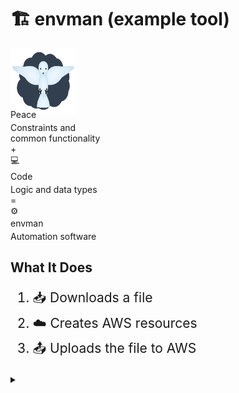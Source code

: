 # 🏗️ envman (example tool)

<div class="presentation_card_container">
<div class="presentation_card card_content">
    <img src="dove.svg"
        style="
            display: inline-block;
            width: 7.5em;
            height: 7.5em;
            margin: 0.0em 0.0em -1.0em 0.0em;"
        alt="Peace logo"
    /><br/>
    <p class="presentation_card_label">Peace</p>
    <p class="presentation_card_description">Constraints and<br/>common functionality</p>
</div>
<div class="presentation_card">
    <span class="presentation_card_symbol">+</span>
</div>
<div class="presentation_card card_content">
    <span class="emoji_image">💻</span><br/>
    <p class="presentation_card_label">Code</p>
    <p class="presentation_card_description">Logic and data types</p>
</div>
<div class="presentation_card">
    <span class="presentation_card_symbol">=</span>
</div>
<div class="presentation_card card_content">
    <span class="emoji_image">⚙️</span><br/>
    <p class="presentation_card_label">envman</p>
    <p class="presentation_card_description">Automation software</p>
</div>
</div>

<style type="text/css">
p { margin: 0.25em 0.0em 0.0em 0.0em; }
</style>


## What It Does

<div style="font-size: 1.5em;">

1. 📥 Downloads a file

2. ☁️ Creates AWS resources

3. 📤 Uploads the file to AWS

</div>

<details><summary></summary>
<object
    type="image/svg+xml"
    data="envman_example_tool/envman_what_it_does.svg"
    width="800"
    /></object>
<br/>
<small><a href="https://azriel.im/dot_ix/#src=OYJwhgDgFg+gzgFwJ4BsCmAuABAIwPYAeAUACYCWIaAxgmXgHbYBuaItVYKRZAtmMGjjYA3gF8iUMqzAgqUJBiJYsoPAFcIMLWTA9Fy5ao1aYOniaObt9RGHpU0WiCDwAzMuiFKDhl8e26Fn5WpjYIdg5OLu6eJhBgCLAmJiRoPHhaAIwi4j6WJmZB6iEQeChkVFJePr7FBYFa+U5lFVVxCUnJMKnpWTnetf6mDTBNMC6e+jVjhY3BJhOC7YldWj0ZMNlYYt5jcADMU4MhB8udyWAAXiBSKEkQaGCRMGj0THz0a2kb2QMGe-szqsYFcbmg7k5Hs9Xu87F9epsgasAO5oHBaSBWcIgfrKKB4RDA4BkRJqdEwKh4PR-fGE1bE0nkynmJwdExQBAICBwekkqBkrTMjHXW4ATkyWlR5MxWko6DAcCW3TwyPoKDwYBIWgADFk9TApRiIFiZLisLSEMD1Rw7gSEEdzXarXgbRakV1QWKJQa0UarLrEYHDSDjVpsf16HhUjB6LpBFMZrpsABJACCAFldvMAizRtnQrZ7I4YM43B541hk2EImgsAAFaLluBZuo5opDMjVotRMuxVkrVbrPpYQC8G4BdnawQ8yLY7IzGpXKlQrdZaS+bx3qufnq7a-fOKW+w-Hk8P043bbmrfGZQrACUb+uVPnZnmr4seXvgUPNthAHwbgCPdk9ejPJ8rwObAAGV9hnE5AU-VZPXBe4oWLGEPnhH4-0AYr2sEQu4AFoHieNB8LQux8PWfCQIBd0LhFJDIWIrQyM+bpD0DEs2RRX0QxNHFR0AEZ2sENTEADpsW8N1eUZQUqWwQAeDcABH2VD5MlROZSSnWk-kmSpd0OS5D9kgZHTZJZPDxUlHiZXGcFHkVD8SBVNUNS1GAA29b1gxs8NzU5bkMAAekCky1OZQKLMyQKRONQK5XswRAqc1V1U1QLtVEzJMui30xIkvEtK6a1OAtbAR0Abp2sGK21EE0ukipdErCviAcPXolBLJ9aVQ3c-UvOsnrfJHITIoAHRiiBRoyrLMnG3LjXEmQiEjaNUjgKghG2cQVscb4ACsyE2nYdtMPgBCO8Q0BIc6pikhrXUKmj4LasEIRLFDmLedC2IRX5lHwx16uSaqLW8AGns41q6Ne5CmJeL64R+n46stVYQce5853zBdWiVSH9wwvowcB1H7qa2r-tA2ct2xnc8ZagmkayFHnQe+rExpt8H1og9fqmAG7uBxqaoQYmOfbEJ3x5wnNhZtHhbu8XLw7LtnlLGJ6a4rpvz+rABcKoW2dFymldfFXCzVxs+3xr92JAgB+EnWfJ0nBYsVTdNzBn2X8oz3Zkik9JBdrOu8nr4oVJVkpczUdT6qzur4hY0AARzUQRjawbB9aB-3TMDr2tYM7ltIFAvhVe0OBqsCOHLWZzUrcjz9TDvi-hz0nDZd7xHbdrR0fq72EJD-rE7jwNR79MMZHZA287LoVnuLv3Gg9syK69BOp9s+U6+VFLXPHzyt946eQGTuBShsNBvGzp3S89-TfYf9fg8ryfT53hLHIbw-eonk+Pklo+A7s7EW0s36by6tvZuQZq5nx7vfMm4DnrQyga3I+Ld4EwGxBLEwpxUEmDwrDaECNWI6wgRgnBwCs56yQV3FBNth7v0AT1WBH8gEgHblTWCEDiGMVIbCchdtKHYIkldAQbF1oXSIOEYA1QsByNPtHRu2AADkAARX+mosAAHU0RYFTMaNR3glGnBwGoKgABrNA9osBqIAMKUASLWVMuiIJYFvIIdQshBAmOUGYwEeAcB7WoHYtRABVCAjdDHGkUXgLAUETFKJJGkBRSiZQqNcvzeh89H5L2fl0UK+TIqsJrnZSOP8D6x3-sfaBn98p0L7jAAepMh4vXQdg9hZSEGU2aa02eudV4B0XkwmAy8X7l0geCKuY8v6VPrtUpu8d6mcOTmnDOxN+kK2alrNBMyOFsJWVQ3BWhmnFNfmMiZRS15TNKas8OFS95ZJqd0h5SdZSCCvoqUx-B4CAgsdY2xOTtlGzFvmAhYz9lvSIoI76Ostlz37js9mEK4JQqIe1EhqEyEyxAqA+WYKTaY05kMHGa4IEIr6UilpKLSam23IuXcGK8WIqGbSoldCGX5iloQ1l1L2UDOViEF8YxeUsqZrLAVncTCtPBVeUVz5VbFnVk2Slds2UyuRUbPBF4zYiuVT2DWRl2nJCpYov5pxgmhJoCCmlQqJX3KoW8k5NDwZor4VigROKhF4tEXMxpBLkF3VNZilh7zMFwIDTPYV+D0Who3gxd6cMWJ+r5RG6hXCzHIFiK4F0ah0l-MydokgDpe72rpYMrVoxbmjPadc4ytag5OuwbXKOJbI2HI+bZDZFMDDMEOmQHAHgSQKCwEwQdOB0B-GUHYXgLj1EAG1EAuBsRRBU+JXCuEVAgfC6QWD4UoL2y0WUACsPJyj0EeOfTs7h6CpIALr+JqHAKAkBHCUnVPxKd6cZ1YBXXgGx8Ac2YEnBumQ4AFDagADSnpg5kAATNBpDAAWZD6GkOZHQ1hxD2o-0AaA8iMgJBEhLsyBAAgT78MIFXY4V9mpHCRhAHwFA6iABs2ptTPp8DEFA8A33RiYyx9RcGuN-HLYKyt6aW1zJdWImN4yaUXKmVcwpjaRnNpHj0+ZzyO21KwdG8+nzL4MB+T4AdcAh0juQBZod06ai4XvXwBAoG1HLpo4BkiJAN1uG3bYvdeAD2UBM9fTYolz0tM7Ne0Id7H3cYMPRh4gcv3YB-TfBzBG6MgewN5+jIBIMYHgwh+D2GMPobQ0hgAHBhmDcHqO0YNMR0j9jF0IYo1RjLHmgP0cE3gZjnB2Ocfi8oXj-GGMxj68J+xonn2BJgICmx9oaQVp1bGrQkKE3TJhR9eGvrJW6x8BOyzw7yg2fHZO+zNQ53Odc+52j67X2+Z3QFlgmwL1RZnrezscX8NvqS5+vrqWUC-s6w1xAqBQO5bfflsAUHoMoZK5hsrqH0PVaQ8V2DeHQeebG71-rrH7EcbEw50bPXGOTYG9Noby3JOrf1ZuXVJY6Ymr2bzTCf6jtWdO2OznU70tXacwulrmWHubr87u-djhMjvavZ9+gsWXMdZfX9j9ZRAe4GB-znwmXgMQ5y+BmHcOEfQaw0j9H5XUc1cx-VnHZOJv48G8TmopOBPk4d1Tp3BVacu0Z4qrm1tNs6wdMoXn1mecXa1wYa7Qu3Mi6h09-zku3uRdlze+X33FfDf-Sr5L6u0s2+69lsDeWCsweN6bk3yP4eW-R7VrHL6ut0dd-bqbaiidZ5d+NoTlO1EzZp9Wh13KFWGpLFbTWUM2dEwc6H7ntm+d-ujy5pdcefNbue0n6XKfotffvZn3777c-fs1wXrLevi-Q9L-DxHlfzco6q1bur2PuvN+7wTtv1OSceD43b1-ImP8WuAH+RgGtTCTLVyW1R92ky0wzTk0M0Zw21Z0TW2xTVxX239W3kaWUDnzDzn0ux8EX1uxX0ezX0T0Cylxl233T13zQCV21xzwByPxBwbzByLyhwg1h0Kyvxv24PNwq2gzR2QzrxP1xzd1b3bz-U7zx1bz71AEgCgAnUuBBE5BAAUR2kVAgGwAygQ1PW8HAHoCsXUM0NEm0O8EvkvQrDUGvkzgkVVzCHAE7EtFSFcDADUBQDsRoyYJsMDjsLAAcJkWUC8PIHPicJcLcOwDzRAGRBkBIG8ECIoAUWUAkwHyk0U3ZWUzrSLjUzyVfhk23jbSqRjmWQAQzVOR7XTj7SwNwCeCsViOukcB4E7HQE+BCNcLsWggCLqJgAaLVFeH8KwHiGsS6KjFA3YKQBwVkSgDSEwG8B4FYEkSIxWBwEjmwA8P53B0mD+ECLQGcNaISIMBn1HWwE7F5zwJ4U3GD3-Ub113QByzwE5CumEJ-wpzf32H-21yuLt3xBYH4jUVeM9wSw+ObzzSoALXUQR3+OUB1ztyeFoBYD-whKwEkNEJ7zgw7y-xEMU2+L-zRJQG-yBPzU2jUUyDeIMCRJBBoDIDhPsWK3+KH3NnCG7FH17HjEeNYLuJcxiKfyby72ePUT+KzyhOby+NYD5JJMhMBPG2BNBPsXBIFIlOjBhMpNcz70-1xIxN-ypxxLxPG2FJ+NRIkPRLtylMJOJIRLJMVKpLURpPizpJKGZwuKhLZPuM5OYNtxf15PsX5MeKFLIJ+K9K5IxONLBLFMuLB2bwtOVJDLJI1N7zNMNJ9KxM1INLVKNIJPUVNK1IxIjPUWtL+FtIWAfAdI+KdI5O9J5Pd1+JDMFJ1N9NFIROrOjCDJlKrPlMcGzI90zKeIrP1NVO1OjF1OxOTL7McCbKJKjPjPG3bKtJJIBCLJYLPycmdLLKkJ739NdOfxrMTMrPrNbJgFHNlOXLbIpMtJVOdwnJXLfx7LPJTITJFKTN7MDLTPsQzKHKzOPNc1zJ8HOSbWpADPWMh3ZIeL-PdIrLXPeLDM3LvO3LlIgsbKfLUQPOAsnPfPhM7JAukLjJvMgr1MwuHL3PgpfIfOhJQupJJNBRdjnNtxLKAvXO5IvLrJgrdOwoYsPPwpBMJMQtorfNhMjNwvVI9NjLQuYvvOvLwtHMItEu4qVJzKrPoLV0YJvg2k2gAB8EMiBvAAABGxJAVwcAWYuALAHafCIgsXdfMg7YP4bUAAUgMGEFDM81FwTzsW1AAG4sBcgDBTSbK7KTKnLsBXi3KPKPKtK0AdK9LBB7K1148SCJdzLhBLKbLlAfLG9HKYrsBMh9g2NAq-gvLthIqvNV9xdNDsrlBgrtLdK4wDLfKYqXsSIj1yiEALKfBrLbL8rUqiqsBXL3KcrONvK2roqOrMhRRKsSrurlAQqwrKr+rCqzKgsvlTNax4rmrEq8rqqOquqPLlBcrkr7sBqd1s4ENMgRqxruq4AmBAC0ACAaMwB1E1EgA">source</a></small>
</details>
